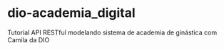 # dio-academia_digital
Tutorial API RESTful modelando sistema de academia de ginástica com Camila da DIO
